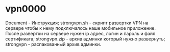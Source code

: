 # vpn0000

Document - Инструкция; 
strongvpn.sh - скрипт развертки VPN на сервере чтобы к нему подключалось наше мобильное приложение. После развертки на сервере нужен ip адрес, логин и пароль и файл сертификата; 
strongvpn.zip - архив админки который нужно развернуть; 
strongvpn - распакованный архив админки. 
